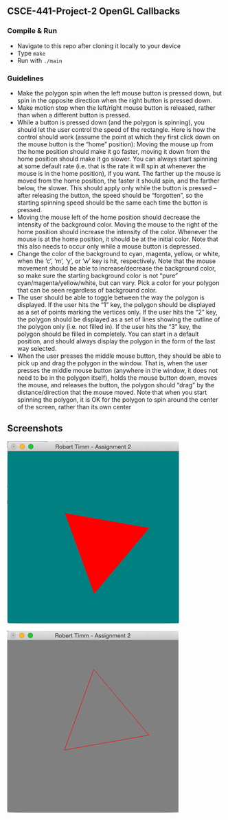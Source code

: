 ## CSCE-441-Project-2 OpenGL Callbacks

### Compile & Run
* Navigate to this repo after cloning it locally to your device
* Type `make`
* Run with `./main`

### Guidelines
* Make the polygon spin when the left mouse button is pressed down, but spin in the opposite direction when the right button is pressed down.
* Make motion stop when the left/right mouse button is released, rather than when a different button is pressed.
* While a button is pressed down (and the polygon is spinning), you should let the user control the speed of the rectangle.  Here is how the control should work (assume the point at which they first click down on the mouse button is the “home” position):  Moving the mouse up from the home position should make it go faster, moving it down from the home position should make it go slower.  You can always start spinning at some default rate (i.e. that is the rate it will spin at whenever the mouse is in the home position), if you want.  The farther up the mouse is moved from the home position, the faster it should spin, and the farther below, the slower.  This should apply only while the button is pressed – after releasing the button, the speed should be “forgotten”, so the starting spinning speed should be the same each time the button is pressed.
* Moving the mouse left of the home position should decrease the intensity of the background color.  Moving the mouse to the right of the home position should increase the intensity of the color.  Whenever the mouse is at the home position, it should be at the initial color.  Note that this also needs to occur only while a mouse button is depressed.
* Change the color of the background to cyan, magenta, yellow, or white, when the ‘c’, ‘m’, ‘y’, or ‘w’ key is hit, respectively.  Note that the mouse movement should be able to increase/decrease the background color, so make sure the starting background color is not “pure” cyan/magenta/yellow/white, but can vary.  Pick a color for your polygon that can be seen regardless of background color.
* The user should be able to toggle between the way the polygon is displayed.  If the user hits the “1” key, the polygon should be displayed as a set of points marking the vertices only.  If the user hits the “2” key, the polygon should be displayed as a set of lines showing the outline of the polygon only (i.e. not filled in).  If the user hits the “3” key, the polygon should be filled in completely.  You can start in a default position, and should always display the polygon in the form of the last way selected.
* When the user presses the middle mouse button, they should be able to pick up and drag the polygon in the window.  That is, when the user presses the middle mouse button (anywhere in the window, it does not need to be in the polygon itself), holds the mouse button down, moves the mouse, and releases the button, the polygon should “drag” by the distance/direction that the mouse moved.  Note that when you start spinning the polygon, it is OK for the polygon to spin around the center of the screen, rather than its own center

## Screenshots
![Filled Poly](filled-cyan.png)

![Outlined Poly](outline-grey.png)
